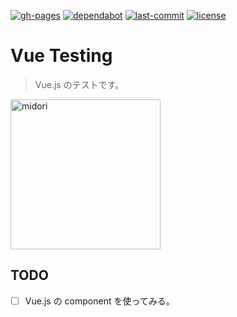 [![gh-pages](https://img.shields.io/static/v1?label=GitHub+Pages&message=+&color=brightgreen&logo=github)](https://moyomogi.github.io/vue-testing/)
[![dependabot](https://api.dependabot.com/badges/status?host=github&repo=moyomogi/vue-testing)](https://github.com/moyomogi/vue-testing/actions/workflows/dependabot.yml)
[![last-commit](https://img.shields.io/github/last-commit/moyomogi/vue-testing)](https://github.com/moyomogi/vue-testing/commits/master)
[![license](https://img.shields.io/badge/license-CC0-blue)](https://creativecommons.org/publicdomain/zero/1.0/deed.ja)

# Vue Testing
> Vue.js のテストです。  

<img src="https://i.imgur.com/Be1TYrP.png" title="midori" alt="midori" width="240">  

## TODO
- [ ] Vue.js の component を使ってみる。
